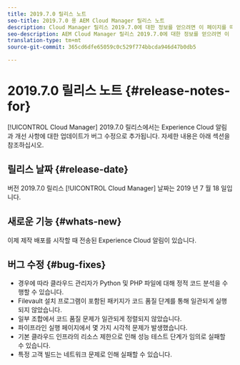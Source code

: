 ```yaml
---
title: 2019.7.0 릴리스 노트
seo-title: 2019.7.0 용 AEM Cloud Manager 릴리스 노트
description: Cloud Manager 릴리스 2019.7.0에 대한 정보를 얻으려면 이 페이지를 따르십시오.
seo-description: AEM Cloud Manager 릴리스 2019.7.0에 대한 정보를 얻으려면 이 페이지를 따르십시오.
translation-type: tm+mt
source-git-commit: 365cd6dfe65059c0c529f774bbcda946d47b0db5

---
```


# 2019.7.0 릴리스 노트 {#release-notes-for}

[!UICONTROL Cloud Manager] 2019.7.0 릴리스에서는 Experience Cloud 알림과 개선 사항에 대한 업데이트가 버그 수정으로 추가됩니다. 자세한 내용은 아래 섹션을 참조하십시오.

## 릴리스 날짜 {#release-date}

버전 2019.7.0 릴리스 [!UICONTROL Cloud Manager] 날짜는 2019 년 7 월 18 일입니다.

## 새로운 기능 {#whats-new}

이제 제작 배포를 시작할 때 전송된 Experience Cloud 알림이 있습니다.

## 버그 수정 {#bug-fixes}

* 경우에 따라 클라우드 관리자가 Python 및 PHP 파일에 대해 정적 코드 분석을 수행할 수 있습니다.
* Filevault 설치 프로그램이 포함된 패키지가 코드 품질 단계를 통해 일관되게 실행되지 않았습니다.
* 일부 조합에서 코드 품질 문제가 일관되게 정렬되지 않았습니다.
* 파이프라인 실행 페이지에서 몇 가지 시각적 문제가 발생했습니다.
* 기본 클라우드 인프라의 리소스 제한으로 인해 성능 테스트 단계가 임의로 실패할 수 있습니다.
* 특정 고객 빌드는 네트워크 문제로 인해 실패할 수 있습니다.